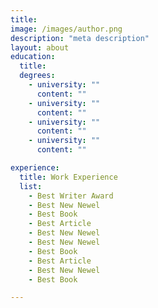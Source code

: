 ```yaml
---
title: 
image: /images/author.png
description: "meta description"
layout: about
education:
  title: 
  degrees:
    - university: ""
      content: ""
    - university: ""
      content: ""
    - university: ""
      content: ""
    - university: ""
      content: ""  

experience:
  title: Work Experience
  list:
    - Best Writer Award
    - Best New Newel
    - Best Book
    - Best Article
    - Best New Newel
    - Best New Newel
    - Best Book
    - Best Article
    - Best New Newel
    - Best Book

---
```


